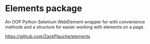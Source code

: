 # Elements package  
An OOP Python Selenium WebElement wrapper for with convenience methods and a structure for easier working with elements on a page. 

https://github.com/ZackPlauche/elements